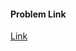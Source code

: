 #### Problem Link
<a href="https://www.hackerrank.com/challenges/angry-professor" target="_blank">Link</a>

